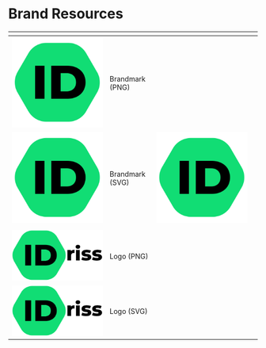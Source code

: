 # Brand Resources



<table data-view="cards"><thead><tr><th></th><th></th><th data-hidden></th><th data-hidden data-type="files"></th></tr></thead><tbody><tr><td><img src="../.gitbook/assets/IDriss_Brandmark.png" alt=""></td><td>Brandmark (PNG)</td><td></td><td></td></tr><tr><td><img src="../.gitbook/assets/IDriss_Brandmark.svg" alt=""></td><td>Brandmark (SVG)</td><td><img src="../.gitbook/assets/IDriss_Brandmark (1).svg" alt=""></td><td></td></tr><tr><td></td><td></td><td></td><td></td></tr><tr><td><img src="../.gitbook/assets/IDriss_Logo (7).png" alt="" data-size="original"></td><td>Logo (PNG)</td><td></td><td></td></tr><tr><td><img src="../.gitbook/assets/IDriss_Logo.svg" alt="" data-size="original"></td><td>Logo (SVG)</td><td></td><td></td></tr></tbody></table>
